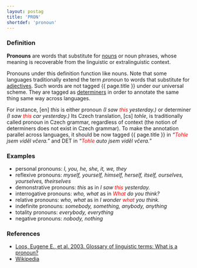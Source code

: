 ```yaml
---
layout: postag
title: 'PRON'
shortdef: 'pronoun'
---
```


### Definition

**Pronouns** are words that substitute for <a href="NOUN.html">nouns</a> or noun phrases, whose meaning is recoverable from the linguistic or extralinguistic context.

Pronouns under this definition function like nouns. Note that some languages traditionally extend the term _pronoun_ to words that substitute for <a href="ADJ.html">adjectives</a>. Such words are not tagged {{ page.title }} under our universal scheme. They are tagged as <a href="DET.html">determiners</a> in order to annotate the same thing same way across languages.

For instance, [en] _this_ is either pronoun _(I saw <span style='color:red'>this</span> yesterday.)_ or determiner _(I saw <span style='color:red'>this</span> car yesterday.)_ Its Czech translation, [cs] _tohle_, is traditionally called pronoun in Czech grammar, regardless of context (the notion of determiners does not exist in Czech grammar). To make the annotation parallel across languages, it should be now tagged {{ page.title }} in <em>“<span style='color:red'>Tohle</span> jsem viděl včera.”</em> and DET in <em>“<span style='color:red'>Tohle</span> auto jsem viděl včera.”</em>

### Examples

* personal pronouns: _I, you, he, she, it, we, they_
* reflexive pronouns: _myself, yourself, himself, herself, itself, ourselves, yourselves, theirselves_
* demonstrative pronouns: _this_ as in _I saw <span style='color:red'>this</span> yesterday._
* interrogative pronouns: _who, what_ as in _<span style='color:red'>What</span> do you think?_
* relative pronouns: _who, what_ as in _I wonder <span style='color:red'>what</span> you think._
* indefinite pronouns: _somebody, something, anybody, anything_
* totality pronouns: _everybody, everything_
* negative pronouns: _nobody, nothing_

### References

* <a href="http://www-01.sil.org/linguistics/GlossaryOfLinguisticTerms/WhatIsAPronoun.htm">Loos, Eugene E., et al. 2003. Glossary of linguistic terms: What is a pronoun?</a>
* <a href="http://en.wikipedia.org/wiki/Pronoun">Wikipedia</a>
